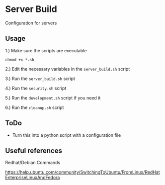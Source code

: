 Server Build
============

Configuration for servers


## Usage

1.) Make sure the scripts are executable

```
chmod +x *.sh
```

2.) Edit the necessary variables in the `server_build.sh` script

3.) Run the `server_build.sh` script

4.) Run the `security.sh` script

5.) Run the `development.sh` script if you need it

6.) Run the `cleanup.sh` script


## ToDo

- Turn this into a python script with a configuration file


## Useful references

Redhat/Debian Commands

https://help.ubuntu.com/community/SwitchingToUbuntu/FromLinux/RedHatEnterpriseLinuxAndFedora
